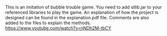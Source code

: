 This is an imitation of bubble trouble game. You need to add stlib.jar to your referenced libraries to play the game. An explanation of how the project is designed can be found in the explanation.pdf file. Comments are also added to the files to explain the methods.<br>
https://www.youtube.com/watch?v=nNDh2M-tbCY
